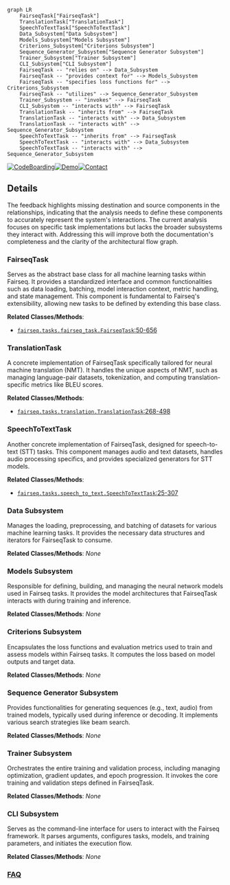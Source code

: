```mermaid
graph LR
    FairseqTask["FairseqTask"]
    TranslationTask["TranslationTask"]
    SpeechToTextTask["SpeechToTextTask"]
    Data_Subsystem["Data Subsystem"]
    Models_Subsystem["Models Subsystem"]
    Criterions_Subsystem["Criterions Subsystem"]
    Sequence_Generator_Subsystem["Sequence Generator Subsystem"]
    Trainer_Subsystem["Trainer Subsystem"]
    CLI_Subsystem["CLI Subsystem"]
    FairseqTask -- "relies on" --> Data_Subsystem
    FairseqTask -- "provides context for" --> Models_Subsystem
    FairseqTask -- "specifies loss functions for" --> Criterions_Subsystem
    FairseqTask -- "utilizes" --> Sequence_Generator_Subsystem
    Trainer_Subsystem -- "invokes" --> FairseqTask
    CLI_Subsystem -- "interacts with" --> FairseqTask
    TranslationTask -- "inherits from" --> FairseqTask
    TranslationTask -- "interacts with" --> Data_Subsystem
    TranslationTask -- "interacts with" --> Sequence_Generator_Subsystem
    SpeechToTextTask -- "inherits from" --> FairseqTask
    SpeechToTextTask -- "interacts with" --> Data_Subsystem
    SpeechToTextTask -- "interacts with" --> Sequence_Generator_Subsystem
```

[![CodeBoarding](https://img.shields.io/badge/Generated%20by-CodeBoarding-9cf?style=flat-square)](https://github.com/CodeBoarding/CodeBoarding)[![Demo](https://img.shields.io/badge/Try%20our-Demo-blue?style=flat-square)](https://www.codeboarding.org/demo)[![Contact](https://img.shields.io/badge/Contact%20us%20-%20contact@codeboarding.org-lightgrey?style=flat-square)](mailto:contact@codeboarding.org)

## Details

The feedback highlights missing destination and source components in the relationships, indicating that the analysis needs to define these components to accurately represent the system's interactions. The current analysis focuses on specific task implementations but lacks the broader subsystems they interact with. Addressing this will improve both the documentation's completeness and the clarity of the architectural flow graph.

### FairseqTask
Serves as the abstract base class for all machine learning tasks within Fairseq. It provides a standardized interface and common functionalities such as data loading, batching, model interaction context, metric handling, and state management. This component is fundamental to Fairseq's extensibility, allowing new tasks to be defined by extending this base class.


**Related Classes/Methods**:

- <a href="https://github.com/facebookresearch/fairseq/blob/main/fairseq/tasks/fairseq_task.py#L50-L656" target="_blank" rel="noopener noreferrer">`fairseq.tasks.fairseq_task.FairseqTask`:50-656</a>


### TranslationTask
A concrete implementation of FairseqTask specifically tailored for neural machine translation (NMT). It handles the unique aspects of NMT, such as managing language-pair datasets, tokenization, and computing translation-specific metrics like BLEU scores.


**Related Classes/Methods**:

- <a href="https://github.com/facebookresearch/fairseq/blob/main/fairseq/tasks/translation.py#L268-L498" target="_blank" rel="noopener noreferrer">`fairseq.tasks.translation.TranslationTask`:268-498</a>


### SpeechToTextTask
Another concrete implementation of FairseqTask, designed for speech-to-text (STT) tasks. This component manages audio and text datasets, handles audio processing specifics, and provides specialized generators for STT models.


**Related Classes/Methods**:

- <a href="https://github.com/facebookresearch/fairseq/blob/main/fairseq/tasks/speech_to_text.py#L25-L307" target="_blank" rel="noopener noreferrer">`fairseq.tasks.speech_to_text.SpeechToTextTask`:25-307</a>


### Data Subsystem
Manages the loading, preprocessing, and batching of datasets for various machine learning tasks. It provides the necessary data structures and iterators for FairseqTask to consume.


**Related Classes/Methods**: _None_

### Models Subsystem
Responsible for defining, building, and managing the neural network models used in Fairseq tasks. It provides the model architectures that FairseqTask interacts with during training and inference.


**Related Classes/Methods**: _None_

### Criterions Subsystem
Encapsulates the loss functions and evaluation metrics used to train and assess models within Fairseq tasks. It computes the loss based on model outputs and target data.


**Related Classes/Methods**: _None_

### Sequence Generator Subsystem
Provides functionalities for generating sequences (e.g., text, audio) from trained models, typically used during inference or decoding. It implements various search strategies like beam search.


**Related Classes/Methods**: _None_

### Trainer Subsystem
Orchestrates the entire training and validation process, including managing optimization, gradient updates, and epoch progression. It invokes the core training and validation steps defined in FairseqTask.


**Related Classes/Methods**: _None_

### CLI Subsystem
Serves as the command-line interface for users to interact with the Fairseq framework. It parses arguments, configures tasks, models, and training parameters, and initiates the execution flow.


**Related Classes/Methods**: _None_



### [FAQ](https://github.com/CodeBoarding/GeneratedOnBoardings/tree/main?tab=readme-ov-file#faq)